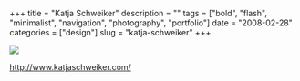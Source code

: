 +++
title = "Katja Schweiker"
description = ""
tags = ["bold", "flash", "minimalist", "navigation", "photography", "portfolio"]
date = "2008-02-28"
categories = ["design"]
slug = "katja-schweiker"
+++


 

  <div id="screens-thumbs" class="clearfix">
    <div class="txt-center" id="design-submission"><a href="http://www.katjaschweiker.com/"><img id='bluga-thumbnail-870' class='bluga-thumbnail large' src='http://media.konigi.com/bluga/
wt47f279153a7ae_0.jpg'/></a></div>  
  </div>   
<p><a href="http://www.katjaschweiker.com/">http://www.katjaschweiker.com/</a></p>





